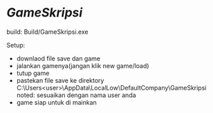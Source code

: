 # _GameSkripsi_

build: Build/GameSkripsi.exe

Setup:
- downlaod file save dan game
- jalankan gamenya(jangan klik new game/load)
- tutup game
- pastekan file save ke direktory C:\Users\<user>\AppData\LocalLow\DefaultCompany\GameSkripsi
  noted: <user> sesuaikan dengan nama user anda
- game siap untuk di mainkan
